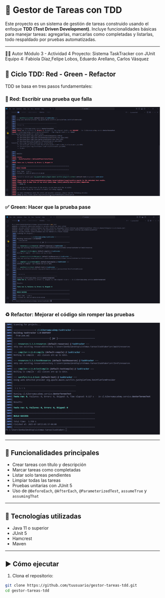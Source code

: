 # 🧪 Gestor de Tareas con TDD

Este proyecto es un sistema de gestión de tareas construido usando el enfoque **TDD (Test Driven Development)**. Incluye funcionalidades básicas para manejar tareas: agregarlas, marcarlas como completadas y listarlas, todo respaldado por pruebas automatizadas.

---
👨‍💻 Autor
Módulo 3 -  Actividad 4
Proyecto: Sistema TaskTracker con JUnit
Equipo 4:  Fabiola Díaz,Felipe Lobos, Eduardo Arellano, Carlos Vásquez


## 🔁 Ciclo TDD: Red - Green - Refactor

TDD se basa en tres pasos fundamentales:

### 🔴 Red: Escribir una prueba que falla

![Fase Red](./assets/red.png)

### ✅ Green: Hacer que la prueba pase

![Fase Green](./assets/green.png)

### ♻️ Refactor: Mejorar el código sin romper las pruebas

![Fase Refactor](./assets/refactor.png)

---

## 🚀 Funcionalidades principales

- Crear tareas con título y descripción
- Marcar tareas como completadas
- Listar solo tareas pendientes
- Limpiar todas las tareas
- Pruebas unitarias con JUnit 5
- Uso de `@BeforeEach`, `@AfterEach`, `@ParameterizedTest`, `assumeTrue` y `assumingThat`

---

## 🧪 Tecnologías utilizadas

- Java 11 o superior
- JUnit 5
- Hamcrest
- Maven

---

## ▶️ Cómo ejecutar

1. Clona el repositorio:

```bash
git clone https://github.com/tuusuario/gestor-tareas-tdd.git
cd gestor-tareas-tdd

